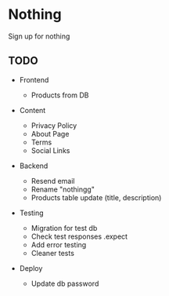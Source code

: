 # Nothing

Sign up for nothing

## TODO

- Frontend

  - Products from DB

- Content

  - Privacy Policy
  - About Page
  - Terms
  - Social Links

- Backend

  - Resend email
  - Rename "nothingg"
  - Products table update (title, description)

- Testing

  - Migration for test db
  - Check test responses .expect
  - Add error testing
  - Cleaner tests

- Deploy

  - Update db password
